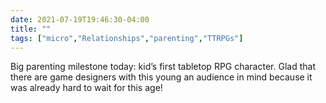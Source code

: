 ```yaml
---
date: 2021-07-19T19:46:30-04:00
title: ""
tags: ["micro","Relationships","parenting","TTRPGs"]
---
```

Big parenting milestone today: kid’s first tabletop RPG character. Glad that there are game designers with this young an audience in mind because it was already hard to wait for this age!
